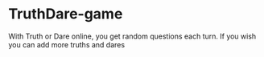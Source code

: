# TruthDare-game
With Truth or Dare online, you get random questions each turn. If you wish you can add more truths and dares
